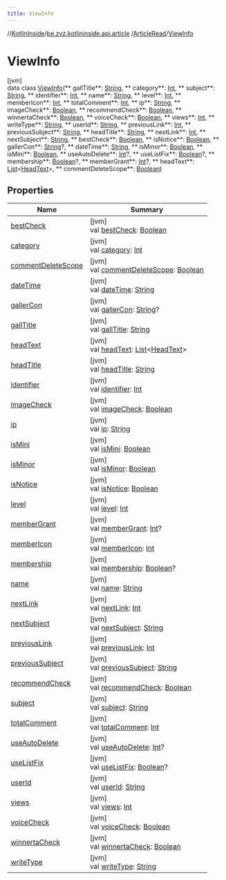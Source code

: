 ```yaml
---
title: ViewInfo
---
```

//[KotlinInside](../../../../index.html)/[be.zvz.kotlininside.api.article](../../index.html)
/[ArticleRead](../index.html)/[ViewInfo](index.html)

# ViewInfo

[jvm]\
data class [ViewInfo](index.html)(**
gallTitle**: [String](https://kotlinlang.org/api/latest/jvm/stdlib/kotlin/-string/index.html), **
category**: [Int](https://kotlinlang.org/api/latest/jvm/stdlib/kotlin/-int/index.html), **
subject**: [String](https://kotlinlang.org/api/latest/jvm/stdlib/kotlin/-string/index.html), **
identifier**: [Int](https://kotlinlang.org/api/latest/jvm/stdlib/kotlin/-int/index.html), **
name**: [String](https://kotlinlang.org/api/latest/jvm/stdlib/kotlin/-string/index.html), **
level**: [Int](https://kotlinlang.org/api/latest/jvm/stdlib/kotlin/-int/index.html), **
memberIcon**: [Int](https://kotlinlang.org/api/latest/jvm/stdlib/kotlin/-int/index.html), **
totalComment**: [Int](https://kotlinlang.org/api/latest/jvm/stdlib/kotlin/-int/index.html), **
ip**: [String](https://kotlinlang.org/api/latest/jvm/stdlib/kotlin/-string/index.html), **
imageCheck**: [Boolean](https://kotlinlang.org/api/latest/jvm/stdlib/kotlin/-boolean/index.html), **
recommendCheck**: [Boolean](https://kotlinlang.org/api/latest/jvm/stdlib/kotlin/-boolean/index.html), **
winnertaCheck**: [Boolean](https://kotlinlang.org/api/latest/jvm/stdlib/kotlin/-boolean/index.html), **
voiceCheck**: [Boolean](https://kotlinlang.org/api/latest/jvm/stdlib/kotlin/-boolean/index.html), **
views**: [Int](https://kotlinlang.org/api/latest/jvm/stdlib/kotlin/-int/index.html), **
writeType**: [String](https://kotlinlang.org/api/latest/jvm/stdlib/kotlin/-string/index.html), **
userId**: [String](https://kotlinlang.org/api/latest/jvm/stdlib/kotlin/-string/index.html), **
previousLink**: [Int](https://kotlinlang.org/api/latest/jvm/stdlib/kotlin/-int/index.html), **
previousSubject**: [String](https://kotlinlang.org/api/latest/jvm/stdlib/kotlin/-string/index.html), **
headTitle**: [String](https://kotlinlang.org/api/latest/jvm/stdlib/kotlin/-string/index.html), **
nextLink**: [Int](https://kotlinlang.org/api/latest/jvm/stdlib/kotlin/-int/index.html), **
nextSubject**: [String](https://kotlinlang.org/api/latest/jvm/stdlib/kotlin/-string/index.html), **
bestCheck**: [Boolean](https://kotlinlang.org/api/latest/jvm/stdlib/kotlin/-boolean/index.html), **
isNotice**: [Boolean](https://kotlinlang.org/api/latest/jvm/stdlib/kotlin/-boolean/index.html), **
gallerCon**: [String](https://kotlinlang.org/api/latest/jvm/stdlib/kotlin/-string/index.html)?, **
dateTime**: [String](https://kotlinlang.org/api/latest/jvm/stdlib/kotlin/-string/index.html), **
isMinor**: [Boolean](https://kotlinlang.org/api/latest/jvm/stdlib/kotlin/-boolean/index.html), **
isMini**: [Boolean](https://kotlinlang.org/api/latest/jvm/stdlib/kotlin/-boolean/index.html), **
useAutoDelete**: [Int](https://kotlinlang.org/api/latest/jvm/stdlib/kotlin/-int/index.html)?, **
useListFix**: [Boolean](https://kotlinlang.org/api/latest/jvm/stdlib/kotlin/-boolean/index.html)?, **
membership**: [Boolean](https://kotlinlang.org/api/latest/jvm/stdlib/kotlin/-boolean/index.html)?, **
memberGrant**: [Int](https://kotlinlang.org/api/latest/jvm/stdlib/kotlin/-int/index.html)?, **
headText**: [List](https://kotlinlang.org/api/latest/jvm/stdlib/kotlin.collections/-list/index.html)<[HeadText](
../../../be.zvz.kotlininside.api.type/-head-text/index.html)>, **
commentDeleteScope**: [Boolean](https://kotlinlang.org/api/latest/jvm/stdlib/kotlin/-boolean/index.html))

## Properties

| Name | Summary |
|---|---|
| [bestCheck](best-check.html) | [jvm]<br>val [bestCheck](best-check.html): [Boolean](https://kotlinlang.org/api/latest/jvm/stdlib/kotlin/-boolean/index.html) |
| [category](category.html) | [jvm]<br>val [category](category.html): [Int](https://kotlinlang.org/api/latest/jvm/stdlib/kotlin/-int/index.html) |
| [commentDeleteScope](comment-delete-scope.html) | [jvm]<br>val [commentDeleteScope](comment-delete-scope.html): [Boolean](https://kotlinlang.org/api/latest/jvm/stdlib/kotlin/-boolean/index.html) |
| [dateTime](date-time.html) | [jvm]<br>val [dateTime](date-time.html): [String](https://kotlinlang.org/api/latest/jvm/stdlib/kotlin/-string/index.html) |
| [gallerCon](galler-con.html) | [jvm]<br>val [gallerCon](galler-con.html): [String](https://kotlinlang.org/api/latest/jvm/stdlib/kotlin/-string/index.html)? |
| [gallTitle](gall-title.html) | [jvm]<br>val [gallTitle](gall-title.html): [String](https://kotlinlang.org/api/latest/jvm/stdlib/kotlin/-string/index.html) |
| [headText](head-text.html) | [jvm]<br>val [headText](head-text.html): [List](https://kotlinlang.org/api/latest/jvm/stdlib/kotlin.collections/-list/index.html)<[HeadText](../../../be.zvz.kotlininside.api.type/-head-text/index.html)> |
| [headTitle](head-title.html) | [jvm]<br>val [headTitle](head-title.html): [String](https://kotlinlang.org/api/latest/jvm/stdlib/kotlin/-string/index.html) |
| [identifier](identifier.html) | [jvm]<br>val [identifier](identifier.html): [Int](https://kotlinlang.org/api/latest/jvm/stdlib/kotlin/-int/index.html) |
| [imageCheck](image-check.html) | [jvm]<br>val [imageCheck](image-check.html): [Boolean](https://kotlinlang.org/api/latest/jvm/stdlib/kotlin/-boolean/index.html) |
| [ip](ip.html) | [jvm]<br>val [ip](ip.html): [String](https://kotlinlang.org/api/latest/jvm/stdlib/kotlin/-string/index.html) |
| [isMini](is-mini.html) | [jvm]<br>val [isMini](is-mini.html): [Boolean](https://kotlinlang.org/api/latest/jvm/stdlib/kotlin/-boolean/index.html) |
| [isMinor](is-minor.html) | [jvm]<br>val [isMinor](is-minor.html): [Boolean](https://kotlinlang.org/api/latest/jvm/stdlib/kotlin/-boolean/index.html) |
| [isNotice](is-notice.html) | [jvm]<br>val [isNotice](is-notice.html): [Boolean](https://kotlinlang.org/api/latest/jvm/stdlib/kotlin/-boolean/index.html) |
| [level](level.html) | [jvm]<br>val [level](level.html): [Int](https://kotlinlang.org/api/latest/jvm/stdlib/kotlin/-int/index.html) |
| [memberGrant](member-grant.html) | [jvm]<br>val [memberGrant](member-grant.html): [Int](https://kotlinlang.org/api/latest/jvm/stdlib/kotlin/-int/index.html)? |
| [memberIcon](member-icon.html) | [jvm]<br>val [memberIcon](member-icon.html): [Int](https://kotlinlang.org/api/latest/jvm/stdlib/kotlin/-int/index.html) |
| [membership](membership.html) | [jvm]<br>val [membership](membership.html): [Boolean](https://kotlinlang.org/api/latest/jvm/stdlib/kotlin/-boolean/index.html)? |
| [name](name.html) | [jvm]<br>val [name](name.html): [String](https://kotlinlang.org/api/latest/jvm/stdlib/kotlin/-string/index.html) |
| [nextLink](next-link.html) | [jvm]<br>val [nextLink](next-link.html): [Int](https://kotlinlang.org/api/latest/jvm/stdlib/kotlin/-int/index.html) |
| [nextSubject](next-subject.html) | [jvm]<br>val [nextSubject](next-subject.html): [String](https://kotlinlang.org/api/latest/jvm/stdlib/kotlin/-string/index.html) |
| [previousLink](previous-link.html) | [jvm]<br>val [previousLink](previous-link.html): [Int](https://kotlinlang.org/api/latest/jvm/stdlib/kotlin/-int/index.html) |
| [previousSubject](previous-subject.html) | [jvm]<br>val [previousSubject](previous-subject.html): [String](https://kotlinlang.org/api/latest/jvm/stdlib/kotlin/-string/index.html) |
| [recommendCheck](recommend-check.html) | [jvm]<br>val [recommendCheck](recommend-check.html): [Boolean](https://kotlinlang.org/api/latest/jvm/stdlib/kotlin/-boolean/index.html) |
| [subject](subject.html) | [jvm]<br>val [subject](subject.html): [String](https://kotlinlang.org/api/latest/jvm/stdlib/kotlin/-string/index.html) |
| [totalComment](total-comment.html) | [jvm]<br>val [totalComment](total-comment.html): [Int](https://kotlinlang.org/api/latest/jvm/stdlib/kotlin/-int/index.html) |
| [useAutoDelete](use-auto-delete.html) | [jvm]<br>val [useAutoDelete](use-auto-delete.html): [Int](https://kotlinlang.org/api/latest/jvm/stdlib/kotlin/-int/index.html)? |
| [useListFix](use-list-fix.html) | [jvm]<br>val [useListFix](use-list-fix.html): [Boolean](https://kotlinlang.org/api/latest/jvm/stdlib/kotlin/-boolean/index.html)? |
| [userId](user-id.html) | [jvm]<br>val [userId](user-id.html): [String](https://kotlinlang.org/api/latest/jvm/stdlib/kotlin/-string/index.html) |
| [views](views.html) | [jvm]<br>val [views](views.html): [Int](https://kotlinlang.org/api/latest/jvm/stdlib/kotlin/-int/index.html) |
| [voiceCheck](voice-check.html) | [jvm]<br>val [voiceCheck](voice-check.html): [Boolean](https://kotlinlang.org/api/latest/jvm/stdlib/kotlin/-boolean/index.html) |
| [winnertaCheck](winnerta-check.html) | [jvm]<br>val [winnertaCheck](winnerta-check.html): [Boolean](https://kotlinlang.org/api/latest/jvm/stdlib/kotlin/-boolean/index.html) |
| [writeType](write-type.html) | [jvm]<br>val [writeType](write-type.html): [String](https://kotlinlang.org/api/latest/jvm/stdlib/kotlin/-string/index.html) |

